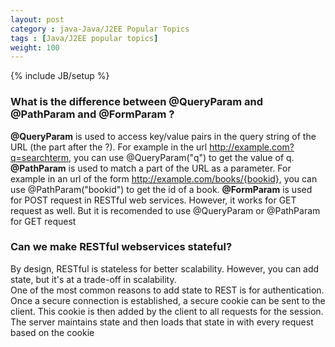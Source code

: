 ```yaml
---
layout: post
category : java-Java/J2EE Popular Topics
tags : [Java/J2EE popular topics]
weight: 100
---
```


{% include JB/setup %}

### What is the difference between @QueryParam and @PathParam and @FormParam ?

**@QueryParam** is used to access key/value pairs in the query string of the URL (the part after the ?). For example in the url http://example.com?q=searchterm, you can use @QueryParam("q") to get the value of q.
**@PathParam** is used to match a part of the URL as a parameter. For example in an url of the form http://example.com/books/{bookid}, you can use @PathParam("bookid") to get the id of a book.
**@FormParam** is used for POST request in RESTful web services. However, it works for GET request as well. But it is recomended to use @QueryParam or @PathParam for GET request


### Can we make RESTful webservices stateful?

By design, RESTful is stateless for better scalability. However, you can add state, but it's at a trade-off in scalability.  
One of the most common reasons to add state to REST is for authentication. Once a secure connection is established, a secure cookie can be sent to the client. This cookie is then added by the client to all requests for the session. The server maintains state and then loads that state in with every request based on the cookie
